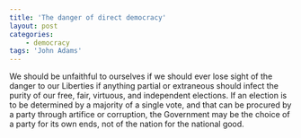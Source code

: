 ```yaml
---
title: 'The danger of direct democracy'
layout: post
categories:
    - democracy
tags: 'John Adams'
---
```


We should be unfaithful to ourselves if we should ever lose sight of the danger to our Liberties if anything partial or extraneous should infect the purity of our free, fair, virtuous, and independent elections. If an election is to be determined by a majority of a single vote, and that can be procured by a party through artifice or corruption, the Government may be the choice of a party for its own ends, not of the nation for the national good.